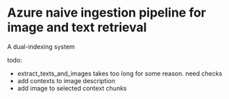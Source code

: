 # Azure naive ingestion pipeline for image and text retrieval

A dual-indexing system

todo:

- extract_texts_and_images takes too long for some reason. need checks
- add contexts to image description
- add image to selected context chunks
